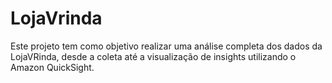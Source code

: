 # LojaVrinda

Este projeto tem como objetivo realizar uma análise completa dos dados da LojaVRinda, desde a coleta até a visualização de insights utilizando o Amazon QuickSight.

